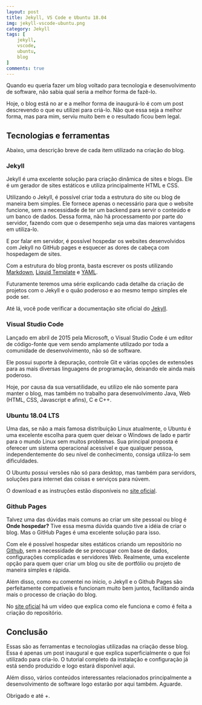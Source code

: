 ```yaml
---
layout: post
title: Jekyll, VS Code e Ubuntu 18.04
img: jekyll-vscode-ubuntu.png
category: Jekyll 
tags: [
    jekyll,
    vscode,
    ubuntu,
    blog
]
comments: true
---
```


Quando eu queria fazer um blog voltado para tecnologia e desenvolvimento de software, não sabia qual seria a melhor forma de fazê-lo.

Hoje, o blog está no ar e a melhor forma de inaugurá-lo é com um post descrevendo o que eu utilizei para criá-lo. Não que essa seja a melhor forma, mas para mim, serviu muito bem e o resultado ficou bem legal.

## Tecnologias e ferramentas
Abaixo, uma descrição breve de cada item utilizado na criação do blog.  

### Jekyll
Jekyll é uma excelente solução para criação dinâmica de sites e blogs. Ele é um gerador de sites estáticos e utiliza principalmente HTML e CSS.

Utilizando o Jekyll, é possível criar toda a estrutura do site ou blog de maneira bem simples. Ele fornece apenas o necessário para que o website funcione, sem a necessidade de ter um backend para servir o conteúdo e um banco de dados. Dessa forma, não há processamento por parte do servidor, fazendo com que o desempenho seja uma das maiores vantagens em utiliza-lo.

E por falar em servidor, é possível hospedar os websites desenvolvidos com Jekyll no GitHub pages e esquecer as dores de cabeça com hospedagem de sites.

Com a estrutura do blog pronta, basta escrever os posts utilizando <a href="https://daringfireball.net/projects/markdown/">Markdown</a>, <a href="https://github.com/Shopify/liquid/wiki">Liquid Template</a> e <a href="https://yaml.org/">YAML</a>.

Futuramente teremos uma série explicando cada detalhe da criação de projetos com o Jekyll e o quão poderoso e ao mesmo tempo simples ele pode ser.

Até lá, você pode verificar a documentação site oficial do <a href="https://jekyllrb.com/">Jekyll</a>.

### Visual Studio Code
Lançado em abril de 2015 pela Microsoft, o Visual Studio Code é um editor de código-fonte que vem sendo amplamente utilizado por toda a comunidade de desenvolvimento, não só de software.

Ele possui suporte à depuração, controle Git e várias opções de extensões para as mais diversas linguagens de programação, deixando ele ainda mais poderoso.

Hoje, por causa da sua versatilidade, eu utilizo ele não somente para manter o blog, mas também no trabalho para desenvolvimento Java, Web (HTML, CSS, Javascript e afins), C e C++.

### Ubuntu 18.04 LTS

Uma das, se não a mais famosa distribuição Linux atualmente, o Ubuntu é uma excelente escolha para quem quer deixar o Windows de lado e partir para o mundo Linux sem muitos problemas. Sua principal proposta é oferecer um sistema operacional acessível e que qualquer pessoa, independentemente do seu nível de conhecimento, consiga utiliza-lo sem dificuldades.

O Ubuntu possui versões não só para desktop, mas também para servidors, soluções para internet das coisas e serviços para núvem.

O download e as instruções estão disponíveis no <a href="https://ubuntu.com/">site oficial</a>.

### Github Pages
Talvez uma das dúvidas mais comuns ao criar um site pessoal ou blog é **Onde hospedar?** Tive essa mesma dúvida quando tive a idéia de criar o blog. Mas o GitHub Pages é uma excelente solução para isso.

Com ele é possível hospedar sites estáticos criando um repositório no <a href="https://github.com/">Github</a>, sem a necessidade de se preocupar com base de dados, configurações complicadas e servidores Web. Realmente, uma excelente opção para quem quer criar um blog ou site de portfólio ou projeto de maneira simples e rápida.

Além disso, como eu comentei no inicio, o Jekyll e o Github Pages são perfeitamente compatíveis e funcionam muito bem juntos, facilitando ainda mais o processo de criação do blog.

No <a href="https://pages.github.com/">site oficial</a> há um vídeo que explica como ele funciona e como é feita a criação do repositório.

## Conclusão

Essas são as ferramentas e tecnologias utilizadas na criação desse blog. Essa é apenas um post inaugural e que explica superficialmente o que foi utilizado para cria-lo. O tutorial completo da instalação e configuração já está sendo produzido e logo estará disponível aqui.

Além disso, vários conteúdos interessantes relacionados principalmente a desenvolvimento de software logo estarão por aqui também. Aguarde.

Obrigado e até +.